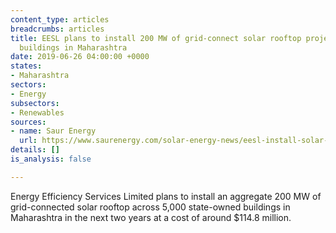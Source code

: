```yaml
---
content_type: articles
breadcrumbs: articles
title: EESL plans to install 200 MW of grid-connect solar rooftop projects on state-owned
  buildings in Maharashtra
date: 2019-06-26 04:00:00 +0000
states:
- Maharashtra
sectors:
- Energy
subsectors:
- Renewables
sources:
- name: Saur Energy
  url: https://www.saurenergy.com/solar-energy-news/eesl-install-solar-rooftops-200-mw-maharashtra
details: []
is_analysis: false

---
```

Energy Efficiency Services Limited plans to install an aggregate 200 MW of grid-connected solar rooftop across 5,000 state-owned buildings in Maharashtra in the next two years at a cost of around $114.8 million.